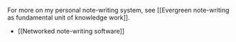 For more on my personal note-writing system, see [[Evergreen note-writing as fundamental unit of knowledge work]].

- [[Networked note-writing software]]